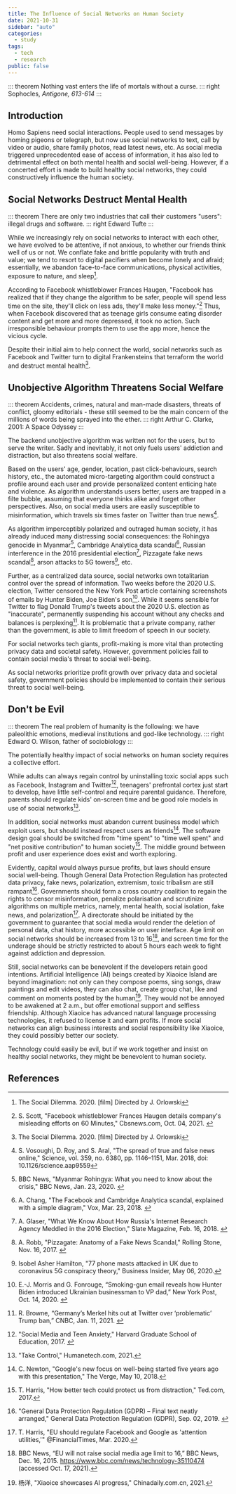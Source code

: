 ```yaml
---
title: The Influence of Social Networks on Human Society
date: 2021-10-31
sidebar: "auto"
categories:
  - study
tags:
  - tech
  - research
public: false
---
```


::: theorem
Nothing vast enters the life of mortals without a curse.
::: right
Sophocles, _Antigone, 613-614_
:::

<!-- more -->

## Introduction

Homo Sapiens need social interactions. People used to send messages by homing pigeons or telegraph, but now use social networks to text, call by video or audio, share family photos, read latest news, etc. As social media triggered unprecedented ease of access of information, it has also led to detrimental effect on both mental health and social well-being. However, if a concerted effort is made to build healthy social networks, they could constructively influence the human society.

## Social Networks Destruct Mental Health

::: theorem
There are only two industries that call their customers "users": illegal drugs and software.
::: right
Edward Tufte
:::

While we increasingly rely on social networks to interact with each other, we have evolved to be attentive, if not anxious, to whether our friends think well of us or not. We conflate fake and brittle popularity with truth and value; we tend to resort to digital pacifiers when become lonely and afraid; essentially, we abandon face-to-face communications, physical activities, exposure to nature, and sleep[^1].

According to Facebook whistleblower Frances Haugen, "Facebook has realized that if they change the algorithm to be safer, people will spend less time on the site, they'll click on less ads, they'll make less money."[^2] Thus, when Facebook discovered that as teenage girls consume eating disorder content and get more and more depressed, it took no action. Such irresponsible behaviour prompts them to use the app more, hence the vicious cycle.

Despite their initial aim to help connect the world, social networks such as Facebook and Twitter turn to digital Frankensteins that terraform the world and destruct mental health[^1].

## Unobjective Algorithm Threatens Social Welfare

::: theorem
Accidents, crimes, natural and man-made disasters, threats of conflict, gloomy editorials - these still seemed to be the main concern of the millions of words being sprayed into the ether.
::: right
Arthur C. Clarke, 2001: A Space Odyssey
:::

The backend unobjective algorithm was written not for the users, but to serve the writer. Sadly and inevitably, it not only fuels users' addiction and distraction, but also threatens social welfare.

Based on the users' age, gender, location, past click-behaviours, search history, etc., the automated micro-targeting algorithm could construct a profile around each user and provide personalized content enticing hate and violence. As algorithm understands users better, users are trapped in a filte bubble, assuming that everyone thinks alike and forget other perspectives. Also, on social media users are easily susceptible to misinformation, which travels six times faster on Twitter than true news[^3].

As algorithm imperceptibly polarized and outraged human society, it has already induced many distressing social consequences: the Rohingya genocide in Myanmar[^4], Cambridge Analytica data scandal[^5], Russian interference in the 2016 presidential election[^6], Pizzagate fake news scandal[^7], arson attacks to 5G towers[^8], etc.

Further, as a centralized data source, social networks own totalitarian control over the spread of information. Two weeks before the 2020 U.S. election, Twitter censored the New York Post article containing screenshots of emails by Hunter Biden, Joe Biden's son[^9]. While it seems sensible for Twitter to flag Donald Trump's tweets about the 2020 U.S. election as "inaccurate", permanently suspending his account without any checks and balances is perplexing[^10]. It is problematic that a private company, rather than the government, is able to limit freedom of speech in our society.

For social networks tech giants, profit-making is more vital than protecting privacy data and societal safety. However, government policies fail to contain social media's threat to social well-being.

As social networks prioritize profit growth over privacy data and societal safety, government policies should be implemented to contain their serious threat to social well-being.

## Don't be Evil

::: theorem
The real problem of humanity is the following: we have paleolithic emotions, medieval institutions and god-like technology.
::: right
Edward O. Wilson, father of sociobiology
:::

The potentially healthy impact of social networks on human society requires a collective effort.

While adults can always regain control by uninstalling toxic social apps such as Facebook, Instagram and Twitter[^11], teenagers' prefrontal cortex just start to develop, have little self-control and require parental guidance. Therefore, parents should regulate kids' on-screen time and be good role models in use of social networks[^12].

In addition, social networks must abandon current business model which exploit users, but should instead respect users as friends[^13]. The software design goal should be switched from "time spent" to "time well spent" and "net positive contribution" to human society[^14]. The middle ground between profit and user experience does exist and worth exploring.

Evidently, capital would always pursue profits, but laws should ensure social well-being. Though General Data Protection Regulation has protected data privacy, fake news, polarization, extremism, toxic tribalism are still rampant[^15]. Governments should form a cross country coalition to regain the rights to censor misinformation, penalize polarisation and scrutinize algorithms on multiple metrics, namely, mental health, social isolation, fake news, and polarization[^16]. A directorate should be initiated by the government to guarantee that social media would render the deletion of personal data, chat history, more accessible on user interface. Age limit on social networks should be increased from 13 to 16[^17], and screen time for the underage should be strictly restricted to about 5 hours each week to fight against addiction and depression.

Still, social networks can be benevolent if the developers retain good intentions. Artificial Intelligence (AI) beings created by Xiaoice Island are beyond imagination: not only can they compose poems, sing songs, draw paintings and edit videos, they can also chat, create group chat, like and comment on moments posted by the human[^18]. They would not be annoyed to be awakened at 2 a.m., but offer emotional support and selfless friendship. Although Xiaoice has advanced natural language processing technologies, it refused to license it and earn profits. If more social networks can align business interests and social responsibility like Xiaoice, they could possibly better our society.

Technology could easily be evil, but if we work together and insist on healthy social networks, they might be benevolent to human society.

## References

[^1]: The Social Dilemma. 2020. \[film\] Directed by J. Orlowski
[^2]: S. Scott, "Facebook whistleblower Frances Haugen details company's misleading efforts on 60 Minutes," Cbsnews.com, Oct. 04, 2021. [](https://www.cbsnews.com/news/facebook-whistleblower-frances-haugen-misinformation-public-60-minutes-2021-10-03)
[^3]: S. Vosoughi, D. Roy, and S. Aral, "The spread of true and false news online," Science, vol. 359, no. 6380, pp. 1146–1151, Mar. 2018, doi: 10.1126/science.aap9559
[^4]: BBC News, "Myanmar Rohingya: What you need to know about the crisis," BBC News, Jan. 23, 2020. [](https://www.bbc.com/news/world-asia-41566561)
[^5]: A. Chang, "The Facebook and Cambridge Analytica scandal, explained with a simple diagram," Vox, Mar. 23, 2018. [](https://www.vox.com/policy-and-politics/2018/3/23/17151916/facebook-cambridge-analytica-trump-diagram)
[^6]: A. Glaser, "What We Know About How Russia's Internet Research Agency Meddled in the 2016 Election," Slate Magazine, Feb. 16, 2018. [](https://slate.com/technology/2018/02/what-we-know-about-the-internet-research-agency-and-how-it-meddled-in-the-2016-election.html)
[^7]: A. Robb, "Pizzagate: Anatomy of a Fake News Scandal," Rolling Stone, Nov. 16, 2017. [](https://www.rollingstone.com/feature/anatomy-of-a-fake-news-scandal-125877)
[^8]: Isobel Asher Hamilton, "77 phone masts attacked in UK due to coronavirus 5G conspiracy theory," Business Insider, May 06, 2020.[](https://www.businessinsider.com/77-phone-masts-fire-coronavirus-5g-conspiracy-theory-2020-5)
[^9]: E.-J. Morris and G. Fonrouge, “Smoking-gun email reveals how Hunter Biden introduced Ukrainian businessman to VP dad,” New York Post, Oct. 14, 2020. [](https://nypost.com/2020/10/14/email-reveals-how-hunter-biden-introduced-ukrainian-biz-man-to-dad)
[^10]: R. Browne, “Germany’s Merkel hits out at Twitter over ‘problematic’ Trump ban,” CNBC, Jan. 11, 2021. [](https://www.cnbc.com/2021/01/11/germanys-merkel-hits-out-at-twitter-over-problematic-trump-ban.html)
[^11]: "Social Media and Teen Anxiety," Harvard Graduate School of Education, 2017. [](https://www.gse.harvard.edu/news/uk/17/12/social-media-and-teen-anxiety)
[^12]: "Take Control," Humanetech.com, 2021.[](https://www.humanetech.com/take-control)
[^13]: C. Newton, "Google's new focus on well-being started five years ago with this presentation," The Verge, May 10, 2018.[](https://www.theverge.com/2018/5/10/17333574/google-android-p-update-tristan-harris-design-ethics)
[^14]: T. Harris, "How better tech could protect us from distraction," Ted.com, 2017.[](https://www.ted.com/talks/tristan_harris_how_better_tech_could_protect_us_from_distraction/up-next)
[^15]: "General Data Protection Regulation (GDPR) – Final text neatly arranged," General Data Protection Regulation (GDPR), Sep. 02, 2019. [](https://gdpr-info.eu)
[^16]: T. Harris, "EU should regulate Facebook and Google as 'attention utilities,'" @FinancialTimes, Mar. 2020.[](https://www.ft.com/content/abd80d98-595e-11ea-abe5-8e03987b7b20)
[^17]: BBC News, “EU will not raise social media age limit to 16,” BBC News, Dec. 16, 2015. https://www.bbc.com/news/technology-35110474 (accessed Oct. 17, 2021).
[^18]: 杨洋, "Xiaoice showcases AI progress," Chinadaily.com.cn, 2021.[](http://www.chinadaily.com.cn/a/202109/24/WS614d831aa310cdd39bc6b5aa.html)
